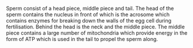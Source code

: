 Sperm consist of a head piece, middle piece and tail. The head of the sperm contains the nucleus in front of which is the acrosome which contains enzymes for breaking down the walls of the egg cell during fertilisation. Behind the head is the neck and the middle piece. The middle piece contains a large number of mitochondria which provide energy in the form of ATP which is used in the tail to propel the sperm along.
